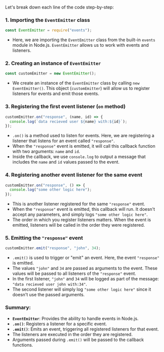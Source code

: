 Let's break down each line of the code step-by-step:

### 1. Importing the `EventEmitter` class

```javascript
const EventEmitter = require("events");
```

- Here, we are importing the `EventEmitter` class from the built-in `events` module in Node.js. `EventEmitter` allows us to work with events and listeners.

### 2. Creating an instance of `EventEmitter`

```javascript
const customEmitter = new EventEmitter();
```

- We create an instance of the `EventEmitter` class by calling `new EventEmitter()`. This object (`customEmitter`) will allow us to register listeners for events and emit those events.

### 3. Registering the first event listener (`on` method)

```javascript
customEmitter.on("response", (name, id) => {
  console.log(`data recieved user ${name} with:${id}`);
});
```

- `.on()` is a method used to listen for events. Here, we are registering a listener that listens for an event called `"response"`.
- When the `"response"` event is emitted, it will call this callback function with two arguments: `name` and `id`.
- Inside the callback, we use `console.log` to output a message that includes the `name` and `id` values passed to the event.

### 4. Registering another event listener for the same event

```javascript
customEmitter.on("response", () => {
  console.log("some other logic here");
});
```

- This is another listener registered for the same `"response"` event.
- When the `"response"` event is emitted, this callback will run. It doesn't accept any parameters, and simply logs `"some other logic here"`.
- The order in which you register listeners matters. When the event is emitted, listeners will be called in the order they were registered.

### 5. Emitting the `"response"` event

```javascript
customEmitter.emit("response", "john", 34);
```

- `.emit()` is used to trigger or "emit" an event. Here, the event `"response"` is emitted.
- The values `"john"` and `34` are passed as arguments to the event. These values will be passed to all listeners of the `"response"` event.
- In the first listener, `"john"` and `34` will be logged as part of the message: `"data recieved user john with:34"`.
- The second listener will simply log `"some other logic here"` since it doesn't use the passed arguments.

### Summary:

- **`EventEmitter`**: Provides the ability to handle events in Node.js.
- **`.on()`**: Registers a listener for a specific event.
- **`.emit()`**: Emits an event, triggering all registered listeners for that event.
- The listeners are executed in the order they are registered.
- Arguments passed during `.emit()` will be passed to the callback functions.
